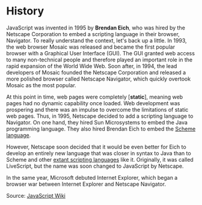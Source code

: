 # History

JavaScript was invented in 1995 by **Brendan Eich**, who was hired by the Netscape Corporation to embed a scripting
language in their browser, Navigator. To really understand the context, let's back up a little. In 1993, the web browser
Mosaic was released and became the first popular browser with a Graphical User Interface (GUI). The GUI granted web
access to many non-technical people and therefore played an important role in the rapid expansion of the World Wide Web.
Soon after, in 1994, the lead developers of Mosaic founded the Netscape Corporation and released a more polished browser
called Netscape Navigator, which quickly overtook Mosaic as the most popular.

At this point in time, web pages were completely [**static**], meaning web pages had no dynamic capability once loaded.
Web development was prospering and there was an impulse to overcome the limitations of static web pages. Thus, in 1995,
Netscape decided to add a scripting language to Navigator. On one hand, they hired Sun Microsystems to embed the Java
programming language. They also hired Brendan Eich to embed the [Scheme language](https://www.scheme.org).

However, Netscape soon decided that it would be even better for Eich to develop an entirely new language that was closer
in syntax to Java than to Scheme and other [extant scripting languages](#scripting-languages) like it. Originally, it
was called LiveScript, but the name was soon changed to JavaScript by Netscape.

In the same year, Microsoft debuted Internet Explorer, which began a browser war between Internet Explorer and Netscape
Navigator.

Source: [JavaScript Wiki](https://en.wikipedia.org/wiki/JavaScript)
